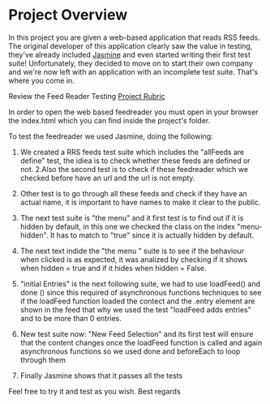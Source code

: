 # Project Overview

In this project you are given a web-based application that reads RSS feeds. The original developer of this application clearly saw the value in testing, they've already included [Jasmine](http://jasmine.github.io/) and even started writing their first test suite! Unfortunately, they decided to move on to start their own company and we're now left with an application with an incomplete test suite. That's where you come in.


Review the Feed Reader Testing [Project Rubric](https://review.udacity.com/#!/projects/3442558598/rubric)

In order to open the web based feedreader you must open in your browser the index.html which you can find inside the project's folder.

To test the feedreader we used Jasmine, doing the following:

1. We created a RRS feeds test suite which includes the "allFeeds are define" test, the idiea is to check whether these feeds are defined or not. 
2.Also the second test is to check if these feedreader which we checked before have an url and the url is not empty.
3. Other test is to go through all these feeds and check if they have an actual name, it is important to have names to make it clear to the public.
4. The next test suite is "the menu" and it first test is to find out if it is hidden by default, in this one we checked the class on the index "menu-hidden". It has to match to "true" since it is actually hidden by default.
5. The next text indide the "the menu " suite is to see if the behaviour when clicked is as expected, it was analized by checking if it shows when hidden = true and if it hides when hidden = False.
6. "initial Entries" is the next following suite, we had to use loadFeed() and done () since this required of asynchronous functions techniques to see if the loadFeed function loaded the contect and the .entry element are shown in the feed that why we used the test "loadFeed adds entries" and to be more than 0 entries.
7. New test suite now: "New Feed Selection" and its first test will ensure that the content changes once the loadFeed function is called and again asynchronous functions so we used done and beforeEach to loop through them


8. Finally Jasmine shows that it passes all the tests

Feel free to try it and test as you wish. Best regards

